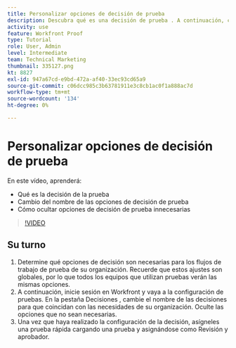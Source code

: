 ```yaml
---
title: Personalizar opciones de decisión de prueba
description: Descubra qué es una decisión de prueba . A continuación, cambie el nombre de las opciones de decisión de prueba y oculte las opciones innecesarias en las configuraciones del sistema de pruebas.
activity: use
feature: Workfront Proof
type: Tutorial
role: User, Admin
level: Intermediate
team: Technical Marketing
thumbnail: 335127.png
kt: 8827
exl-id: 947a67cd-e9bd-472a-af40-33ec93cd65a9
source-git-commit: c06dcc985c3b63781911e3c8cb1ac0f1a888ac7d
workflow-type: tm+mt
source-wordcount: '134'
ht-degree: 0%

---
```


# Personalizar opciones de decisión de prueba

En este vídeo, aprenderá:

* Qué es la decisión de la prueba
* Cambio del nombre de las opciones de decisión de prueba
* Cómo ocultar opciones de decisión de prueba innecesarias

>[!VIDEO](https://video.tv.adobe.com/v/335127/?quality=12)

## Su turno

1. Determine qué opciones de decisión son necesarias para los flujos de trabajo de prueba de su organización. Recuerde que estos ajustes son globales, por lo que todos los equipos que utilizan pruebas verán las mismas opciones.
1. A continuación, inicie sesión en Workfront y vaya a la configuración de pruebas. En la pestaña Decisiones , cambie el nombre de las decisiones para que coincidan con las necesidades de su organización. Oculte las opciones que no sean necesarias.
1. Una vez que haya realizado la configuración de la decisión, asígneles una prueba rápida cargando una prueba y asignándose como Revisión y aprobador.


<!--
Lean More URLs
-->
